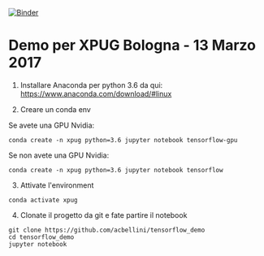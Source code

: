 [![Binder](https://mybinder.org/badge.svg)](https://mybinder.org/v2/gh/acbellini/tensorflow_demo/master)
# Demo per XPUG Bologna - 13 Marzo 2017

1. Installare Anaconda per python 3.6 da qui: https://www.anaconda.com/download/#linux

2. Creare un conda env

Se avete una GPU Nvidia:

```
conda create -n xpug python=3.6 jupyter notebook tensorflow-gpu
```

Se non avete una GPU Nvidia:

```
conda create -n xpug python=3.6 jupyter notebook tensorflow
```


3. Attivate l'environment

```
conda activate xpug
```

4. Clonate il progetto da git e fate partire il notebook

```
git clone https://github.com/acbellini/tensorflow_demo
cd tensorflow_demo
jupyter notebook
```
